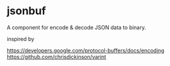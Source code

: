 jsonbuf
======

A component for encode & decode JSON data to binary.

inspired by 

https://developers.google.com/protocol-buffers/docs/encoding
https://github.com/chrisdickinson/varint

